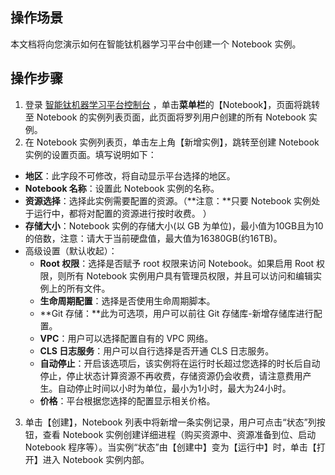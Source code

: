 ## 操作场景
本文档将向您演示如何在智能钛机器学习平台中创建一个 Notebook 实例。

## 操作步骤
1. 登录 [智能钛机器学习平台控制台](https://console.cloud.tencent.com/tione) ，单击**菜单栏**的【Notebook】，页面将跳转至 Notebook 的实例列表页面，此页面将罗列用户创建的所有 Notebook 实例。
2. 在 Notebook 实例列表页，单击左上角【新增实例】，跳转至创建 Notebook 实例的设置页面。填写说明如下：

  - **地区**：此字段不可修改，将自动显示平台选择的地区。
  - **Notebook 名称**：设置此 Notebook 实例的名称。
  - **资源选择**：选择此实例需要配置的资源。（**注意：**只要 Notebook 实例处于运行中，都将对配置的资源进行按时收费。 ）
  - **存储大小**：Notebook 实例的存储大小(以 GB 为单位)，最小值为10GB且为10的倍数，注意：请大于当前硬盘值，最大值为16380GB(约16TB)。
  - 高级设置（默认收起）：
    - **Root 权限**：选择是否赋予 root 权限来访问 Notebook。如果启用 Root 权限，则所有 Notebook 实例用户具有管理员权限，并且可以访问和编辑实例上的所有文件。
    - **生命周期配置**：选择是否使用生命周期脚本。
    - **Git 存储：**此为可选项，用户可以前往 Git 存储库-新增存储库进行配置。
    - **VPC**：用户可以选择配置自有的 VPC 网络。
    - **CLS 日志服务**：用户可以自行选择是否开通 CLS 日志服务。
    - **自动停止**：开启该选项后，该实例将在运行时长超过您选择的时长后自动停止，停止状态计算资源不再收费，存储资源仍会收费，请注意费用产生。自动停止时间以小时为单位，最小为1小时，最大为24小时。
    - **价格**：平台根据您选择的配置显示相关价格。

3. 单击【创建】，Notebook 列表中将新增一条实例记录，用户可点击“状态”列按钮，查看 Notebook 实例创建详细进程（购买资源中、资源准备到位、启动 Notebook 程序等）。当实例“状态”由【创建中】变为【运行中】时，单击【打开】进入 Notebook 实例内部。
   
